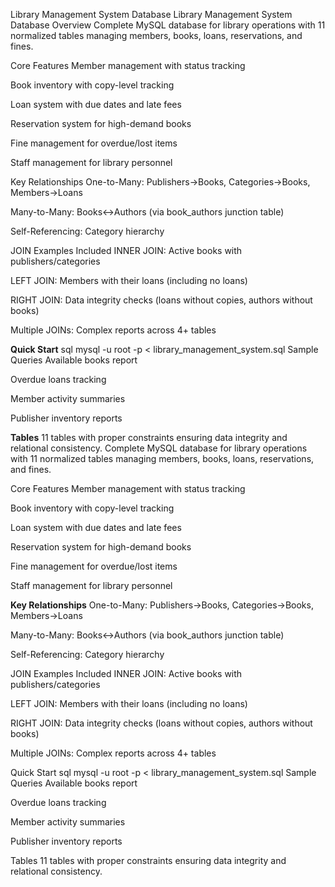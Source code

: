 Library Management System Database
Library Management System Database
Overview
Complete MySQL database for library operations with 11 normalized tables managing members, books, loans, reservations, and fines.

Core Features
Member management with status tracking

Book inventory with copy-level tracking

Loan system with due dates and late fees

Reservation system for high-demand books

Fine management for overdue/lost items

Staff management for library personnel

Key Relationships
One-to-Many: Publishers→Books, Categories→Books, Members→Loans

Many-to-Many: Books↔Authors (via book_authors junction table)

Self-Referencing: Category hierarchy

JOIN Examples Included
INNER JOIN: Active books with publishers/categories

LEFT JOIN: Members with their loans (including no loans)

RIGHT JOIN: Data integrity checks (loans without copies, authors without books)

Multiple JOINs: Complex reports across 4+ tables

**Quick Start**
sql
mysql -u root -p < library_management_system.sql
Sample Queries
Available books report

Overdue loans tracking

Member activity summaries

Publisher inventory reports

**Tables**
11 tables with proper constraints ensuring data integrity and relational consistency.
Complete MySQL database for library operations with 11 normalized tables managing members, books, loans, reservations, and fines.

Core Features
Member management with status tracking

Book inventory with copy-level tracking

Loan system with due dates and late fees

Reservation system for high-demand books

Fine management for overdue/lost items

Staff management for library personnel

**Key Relationships**
One-to-Many: Publishers→Books, Categories→Books, Members→Loans

Many-to-Many: Books↔Authors (via book_authors junction table)

Self-Referencing: Category hierarchy

JOIN Examples Included
INNER JOIN: Active books with publishers/categories

LEFT JOIN: Members with their loans (including no loans)

RIGHT JOIN: Data integrity checks (loans without copies, authors without books)

Multiple JOINs: Complex reports across 4+ tables

Quick Start
sql
mysql -u root -p < library_management_system.sql
Sample Queries
Available books report

Overdue loans tracking

Member activity summaries

Publisher inventory reports

Tables
11 tables with proper constraints ensuring data integrity and relational consistency.
